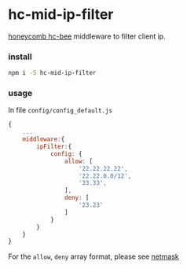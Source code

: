 # hc-mid-ip-filter

[honeycomb hc-bee](https://github.com/node-honeycomb/hc-bee) middleware to filter client ip.

### install

```sh
npm i -S hc-mid-ip-filter
```

### usage

In file `config/config_default.js`

```js
{
    ...
    middleware:{
        ipFilter:{
            config: {
                allow: [
                    '22.22.22.22',
                    '22.22.0.0/12',
                    '33.33',
                ],
                deny: [
                    '23.23'
                ]
            }
        }
    }
}

```

For the `allow`, `deny` array format, please see [netmask](https://github.com/rs/node-netmask)

